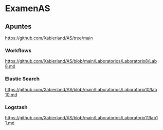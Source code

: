 # ExamenAS
## Apuntes
https://github.com/Xabierland/AS/tree/main
### Workflows
https://github.com/Xabierland/AS/blob/main/Laboratorios/Laboratorio8/Lab8.md
### Elastic Search
https://github.com/Xabierland/AS/blob/main/Laboratorios/Laboratorio10/lab10.md
### Logstash
https://github.com/Xabierland/AS/blob/main/Laboratorios/Laboratorio11/lab11.md
